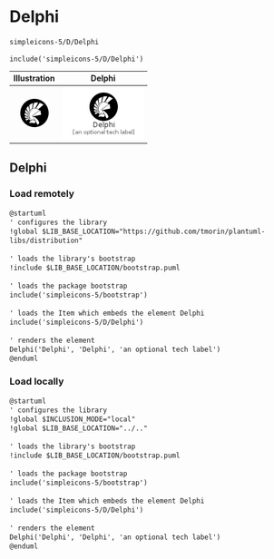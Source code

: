 # Delphi


```text
simpleicons-5/D/Delphi
```

```text
include('simpleicons-5/D/Delphi')
```



| Illustration | Delphi |
| :---: | :---: |
| ![illustration for Illustration](../../simpleicons-5/D/Delphi.png) | ![illustration for Delphi](../../simpleicons-5/D/Delphi.Local.png) |




## Delphi

### Load remotely
```plantuml
@startuml
' configures the library
!global $LIB_BASE_LOCATION="https://github.com/tmorin/plantuml-libs/distribution"

' loads the library's bootstrap
!include $LIB_BASE_LOCATION/bootstrap.puml

' loads the package bootstrap
include('simpleicons-5/bootstrap')

' loads the Item which embeds the element Delphi
include('simpleicons-5/D/Delphi')

' renders the element
Delphi('Delphi', 'Delphi', 'an optional tech label')
@enduml
```

### Load locally
```plantuml
@startuml
' configures the library
!global $INCLUSION_MODE="local"
!global $LIB_BASE_LOCATION="../.."

' loads the library's bootstrap
!include $LIB_BASE_LOCATION/bootstrap.puml

' loads the package bootstrap
include('simpleicons-5/bootstrap')

' loads the Item which embeds the element Delphi
include('simpleicons-5/D/Delphi')

' renders the element
Delphi('Delphi', 'Delphi', 'an optional tech label')
@enduml
```

